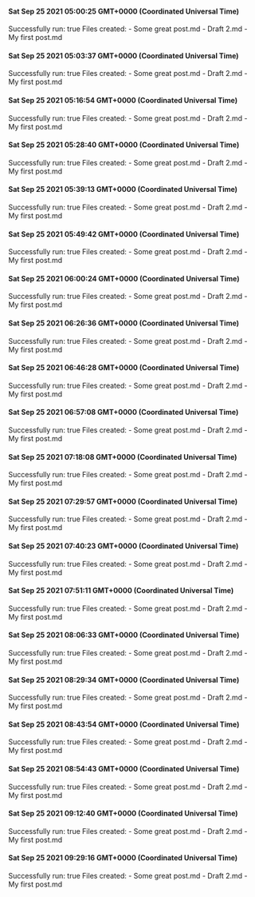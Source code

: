 #### Sat Sep 25 2021 05:00:25 GMT+0000 (Coordinated Universal Time)

Successfully run: true
Files created: - Some great post.md - Draft 2.md - My first post.md

#### Sat Sep 25 2021 05:03:37 GMT+0000 (Coordinated Universal Time)
Successfully run: true
Files created:
	 - Some great post.md
	 - Draft 2.md
	 - My first post.md
#### Sat Sep 25 2021 05:16:54 GMT+0000 (Coordinated Universal Time)
Successfully run: true
Files created:
	 - Some great post.md
	 - Draft 2.md
	 - My first post.md
#### Sat Sep 25 2021 05:28:40 GMT+0000 (Coordinated Universal Time)
Successfully run: true
Files created:
	 - Some great post.md
	 - Draft 2.md
	 - My first post.md
#### Sat Sep 25 2021 05:39:13 GMT+0000 (Coordinated Universal Time)
Successfully run: true
Files created:
	 - Some great post.md
	 - Draft 2.md
	 - My first post.md
#### Sat Sep 25 2021 05:49:42 GMT+0000 (Coordinated Universal Time)
Successfully run: true
Files created:
	 - Some great post.md
	 - Draft 2.md
	 - My first post.md
#### Sat Sep 25 2021 06:00:24 GMT+0000 (Coordinated Universal Time)
Successfully run: true
Files created:
	 - Some great post.md
	 - Draft 2.md
	 - My first post.md
#### Sat Sep 25 2021 06:26:36 GMT+0000 (Coordinated Universal Time)
Successfully run: true
Files created:
	 - Some great post.md
	 - Draft 2.md
	 - My first post.md
#### Sat Sep 25 2021 06:46:28 GMT+0000 (Coordinated Universal Time)
Successfully run: true
Files created:
	 - Some great post.md
	 - Draft 2.md
	 - My first post.md
#### Sat Sep 25 2021 06:57:08 GMT+0000 (Coordinated Universal Time)
Successfully run: true
Files created:
	 - Some great post.md
	 - Draft 2.md
	 - My first post.md
#### Sat Sep 25 2021 07:18:08 GMT+0000 (Coordinated Universal Time)
Successfully run: true
Files created:
	 - Some great post.md
	 - Draft 2.md
	 - My first post.md
#### Sat Sep 25 2021 07:29:57 GMT+0000 (Coordinated Universal Time)
Successfully run: true
Files created:
	 - Some great post.md
	 - Draft 2.md
	 - My first post.md
#### Sat Sep 25 2021 07:40:23 GMT+0000 (Coordinated Universal Time)
Successfully run: true
Files created:
	 - Some great post.md
	 - Draft 2.md
	 - My first post.md
#### Sat Sep 25 2021 07:51:11 GMT+0000 (Coordinated Universal Time)
Successfully run: true
Files created:
	 - Some great post.md
	 - Draft 2.md
	 - My first post.md
#### Sat Sep 25 2021 08:06:33 GMT+0000 (Coordinated Universal Time)
Successfully run: true
Files created:
	 - Some great post.md
	 - Draft 2.md
	 - My first post.md
#### Sat Sep 25 2021 08:29:34 GMT+0000 (Coordinated Universal Time)
Successfully run: true
Files created:
	 - Some great post.md
	 - Draft 2.md
	 - My first post.md
#### Sat Sep 25 2021 08:43:54 GMT+0000 (Coordinated Universal Time)
Successfully run: true
Files created:
	 - Some great post.md
	 - Draft 2.md
	 - My first post.md
#### Sat Sep 25 2021 08:54:43 GMT+0000 (Coordinated Universal Time)
Successfully run: true
Files created:
	 - Some great post.md
	 - Draft 2.md
	 - My first post.md
#### Sat Sep 25 2021 09:12:40 GMT+0000 (Coordinated Universal Time)
Successfully run: true
Files created:
	 - Some great post.md
	 - Draft 2.md
	 - My first post.md
#### Sat Sep 25 2021 09:29:16 GMT+0000 (Coordinated Universal Time)
Successfully run: true
Files created:
	 - Some great post.md
	 - Draft 2.md
	 - My first post.md